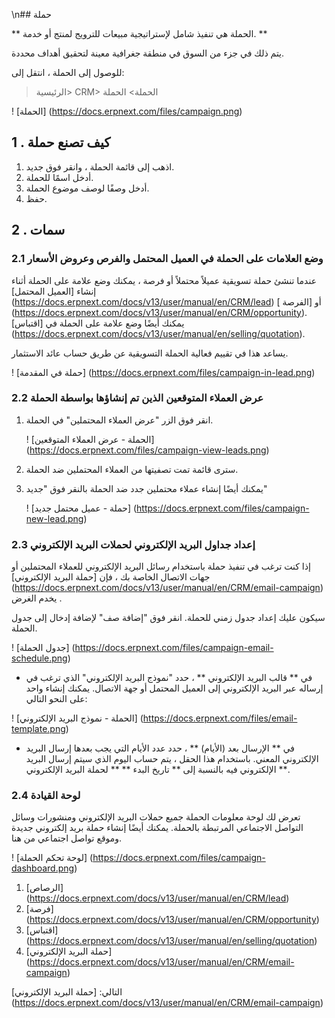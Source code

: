 \n## حملة

** الحملة هي تنفيذ شامل لإستراتيجية مبيعات للترويج لمنتج أو خدمة. **

يتم ذلك في جزء من السوق في منطقة جغرافية معينة لتحقيق أهداف محددة.

للوصول إلى الحملة ، انتقل إلى:

> الرئيسية> CRM> الحملة> الحملة

! [الحملة] (https://docs.erpnext.com/files/campaign.png)

## 1 \. كيف تصنع حملة

1. اذهب إلى قائمة الحملة ، وانقر فوق جديد.
2. أدخل اسمًا للحملة.
3. أدخل وصفًا لوصف موضوع الحملة.
4. حفظ.

## 2 \. سمات

### 2.1 وضع العلامات على الحملة في العميل المحتمل والفرص وعروض الأسعار

عندما تنشئ حملة تسويقية عميلاً محتملاً أو فرصة ، يمكنك وضع علامة على الحملة أثناء إنشاء [العميل المحتمل] (https://docs.erpnext.com/docs/v13/user/manual/en/CRM/lead) أو [الفرصة ] (https://docs.erpnext.com/docs/v13/user/manual/en/CRM/opportunity). يمكنك أيضًا وضع علامة على الحملة في [اقتباس] (https://docs.erpnext.com/docs/v13/user/manual/en/selling/quotation).

يساعد هذا في تقييم فعالية الحملة التسويقية عن طريق حساب عائد الاستثمار.

! [حملة في المقدمة] (https://docs.erpnext.com/files/campaign-in-lead.png)

### 2.2 عرض العملاء المتوقعين الذين تم إنشاؤها بواسطة الحملة

1. انقر فوق الزر "عرض العملاء المحتملين" في الحملة.
    
    ! [الحملة - عرض العملاء المتوقعين] (https://docs.erpnext.com/files/campaign-view-leads.png)
    
2. سترى قائمة تمت تصفيتها من العملاء المحتملين ضد الحملة.
    
3. يمكنك أيضًا إنشاء عملاء محتملين جدد ضد الحملة بالنقر فوق "جديد"
    
    ! [حملة - عميل محتمل جديد] (https://docs.erpnext.com/files/campaign-new-lead.png)
    

### 2.3 إعداد جداول البريد الإلكتروني لحملات البريد الإلكتروني

إذا كنت ترغب في تنفيذ حملة باستخدام رسائل البريد الإلكتروني للعملاء المحتملين أو جهات الاتصال الخاصة بك ، فإن [حملة البريد الإلكتروني] (https://docs.erpnext.com/docs/v13/user/manual/en/CRM/email-campaign) يخدم الغرض .

سيكون عليك إعداد جدول زمني للحملة. انقر فوق "إضافة صف" لإضافة إدخال إلى جدول الحملة.

! [جدول الحملة] (https://docs.erpnext.com/files/campaign-email-schedule.png)

* في ** قالب البريد الإلكتروني ** ، حدد "نموذج البريد الإلكتروني" الذي ترغب في إرساله عبر البريد الإلكتروني إلى العميل المحتمل أو جهة الاتصال. يمكنك إنشاء واحد على النحو التالي:

! [الحملة - نموذج البريد الإلكتروني] (https://docs.erpnext.com/files/email-template.png)

* في ** الإرسال بعد (الأيام) ** ، حدد عدد الأيام التي يجب بعدها إرسال البريد الإلكتروني المعني. باستخدام هذا الحقل ، يتم حساب اليوم الذي سيتم إرسال البريد الإلكتروني فيه بالنسبة إلى ** تاريخ البدء ** ** لحملة البريد الإلكتروني **.

### 2.4 لوحة القيادة

تعرض لك لوحة معلومات الحملة جميع حملات البريد الإلكتروني ومنشورات وسائل التواصل الاجتماعي المرتبطة بالحملة. يمكنك أيضًا إنشاء حملة بريد إلكتروني جديدة وموقع تواصل اجتماعي من هنا.

! [لوحة تحكم الحملة] (https://docs.erpnext.com/files/campaign-dashboard.png)

1. [الرصاص] (https://docs.erpnext.com/docs/v13/user/manual/en/CRM/lead)
2. [فرصة] (https://docs.erpnext.com/docs/v13/user/manual/en/CRM/opportunity)
3. [اقتباس] (https://docs.erpnext.com/docs/v13/user/manual/en/selling/quotation)
4. [حملة البريد الإلكتروني] (https://docs.erpnext.com/docs/v13/user/manual/en/CRM/email-campaign)

التالي: [حملة البريد الإلكتروني] (https://docs.erpnext.com/docs/v13/user/manual/en/CRM/email-campaign)